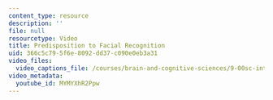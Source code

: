 ```yaml
---
content_type: resource
description: ''
file: null
resourcetype: Video
title: Predisposition to Facial Recognition
uid: 366c5c79-5f6e-8092-dd37-c090e0eb3a31
video_files:
  video_captions_file: /courses/brain-and-cognitive-sciences/9-00sc-introduction-to-psychology-fall-2011/vision-ii/predisposition-to-facial-recognition/MYMYXhR2Ppw.vtt
video_metadata:
  youtube_id: MYMYXhR2Ppw
---
```

